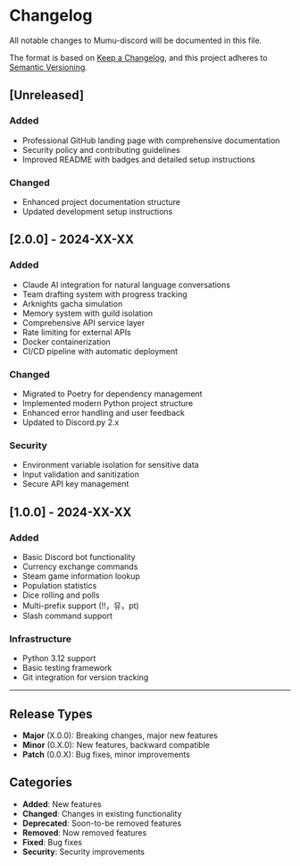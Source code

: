 # Changelog

All notable changes to Mumu-discord will be documented in this file.

The format is based on [Keep a Changelog](https://keepachangelog.com/en/1.0.0/),
and this project adheres to [Semantic Versioning](https://semver.org/spec/v2.0.0.html).

## [Unreleased]

### Added
- Professional GitHub landing page with comprehensive documentation
- Security policy and contributing guidelines
- Improved README with badges and detailed setup instructions

### Changed
- Enhanced project documentation structure
- Updated development setup instructions

## [2.0.0] - 2024-XX-XX

### Added
- Claude AI integration for natural language conversations
- Team drafting system with progress tracking
- Arknights gacha simulation
- Memory system with guild isolation
- Comprehensive API service layer
- Rate limiting for external APIs
- Docker containerization
- CI/CD pipeline with automatic deployment

### Changed
- Migrated to Poetry for dependency management
- Implemented modern Python project structure
- Enhanced error handling and user feedback
- Updated to Discord.py 2.x

### Security
- Environment variable isolation for sensitive data
- Input validation and sanitization
- Secure API key management

## [1.0.0] - 2024-XX-XX

### Added
- Basic Discord bot functionality
- Currency exchange commands
- Steam game information lookup
- Population statistics
- Dice rolling and polls
- Multi-prefix support (!!，뮤，pt)
- Slash command support

### Infrastructure
- Python 3.12 support
- Basic testing framework
- Git integration for version tracking

---

## Release Types

- **Major** (X.0.0): Breaking changes, major new features
- **Minor** (0.X.0): New features, backward compatible
- **Patch** (0.0.X): Bug fixes, minor improvements

## Categories

- **Added**: New features
- **Changed**: Changes in existing functionality
- **Deprecated**: Soon-to-be removed features
- **Removed**: Now removed features
- **Fixed**: Bug fixes
- **Security**: Security improvements 